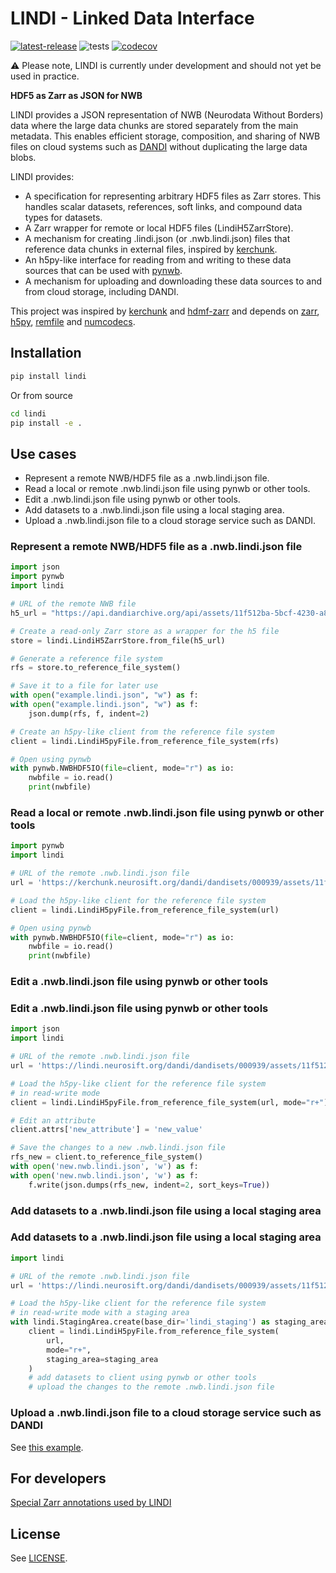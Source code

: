 # LINDI - Linked Data Interface

[![latest-release](https://img.shields.io/pypi/v/lindi.svg)](https://pypi.org/project/lindi)
![tests](https://github.com/neurodatawithoutborders/lindi/actions/workflows/integration_tests.yml/badge.svg)
[![codecov](https://codecov.io/gh/neurodatawithoutborders/lindi/branch/main/graph/badge.svg?token=xxxx)](https://codecov.io/gh/neurodatawithoutborders/lindi)

:warning: Please note, LINDI is currently under development and should not yet be used in practice.

**HDF5 as Zarr as JSON for NWB**

LINDI provides a JSON representation of NWB (Neurodata Without Borders) data where the large data chunks are stored separately from the main metadata. This enables efficient storage, composition, and sharing of NWB files on cloud systems such as [DANDI](https://www.dandiarchive.org/) without duplicating the large data blobs.

LINDI provides:

- A specification for representing arbitrary HDF5 files as Zarr stores. This handles scalar datasets, references, soft links, and compound data types for datasets.
- A Zarr wrapper for remote or local HDF5 files (LindiH5ZarrStore).
- A mechanism for creating .lindi.json (or .nwb.lindi.json) files that reference data chunks in external files, inspired by [kerchunk](https://github.com/fsspec/kerchunk).
- An h5py-like interface for reading from and writing to these data sources that can be used with [pynwb](https://pynwb.readthedocs.io/en/stable/).
- A mechanism for uploading and downloading these data sources to and from cloud storage, including DANDI.

This project was inspired by [kerchunk](https://github.com/fsspec/kerchunk) and [hdmf-zarr](https://hdmf-zarr.readthedocs.io/en/latest/index.html) and depends on [zarr](https://zarr.readthedocs.io/en/stable/), [h5py](https://www.h5py.org/), [remfile](https://github.com/magland/remfile) and [numcodecs](https://numcodecs.readthedocs.io/en/stable/).

## Installation

```bash
pip install lindi
```

Or from source

```bash
cd lindi
pip install -e .
```

## Use cases

* Represent a remote NWB/HDF5 file as a .nwb.lindi.json file.
* Read a local or remote .nwb.lindi.json file using pynwb or other tools.
* Edit a .nwb.lindi.json file using pynwb or other tools.
* Add datasets to a .nwb.lindi.json file using a local staging area.
* Upload a .nwb.lindi.json file to a cloud storage service such as DANDI.

### Represent a remote NWB/HDF5 file as a .nwb.lindi.json file

```python
import json
import pynwb
import lindi

# URL of the remote NWB file
h5_url = "https://api.dandiarchive.org/api/assets/11f512ba-5bcf-4230-a8cb-dc8d36db38cb/download/"

# Create a read-only Zarr store as a wrapper for the h5 file
store = lindi.LindiH5ZarrStore.from_file(h5_url)

# Generate a reference file system
rfs = store.to_reference_file_system()

# Save it to a file for later use
with open("example.lindi.json", "w") as f:
with open("example.lindi.json", "w") as f:
    json.dump(rfs, f, indent=2)

# Create an h5py-like client from the reference file system
client = lindi.LindiH5pyFile.from_reference_file_system(rfs)

# Open using pynwb
with pynwb.NWBHDF5IO(file=client, mode="r") as io:
    nwbfile = io.read()
    print(nwbfile)
```

### Read a local or remote .nwb.lindi.json file using pynwb or other tools

```python
import pynwb
import lindi

# URL of the remote .nwb.lindi.json file
url = 'https://kerchunk.neurosift.org/dandi/dandisets/000939/assets/11f512ba-5bcf-4230-a8cb-dc8d36db38cb/zarr.json'

# Load the h5py-like client for the reference file system
client = lindi.LindiH5pyFile.from_reference_file_system(url)

# Open using pynwb
with pynwb.NWBHDF5IO(file=client, mode="r") as io:
    nwbfile = io.read()
    print(nwbfile)
```

### Edit a .nwb.lindi.json file using pynwb or other tools
### Edit a .nwb.lindi.json file using pynwb or other tools

```python
import json
import lindi

# URL of the remote .nwb.lindi.json file
url = 'https://lindi.neurosift.org/dandi/dandisets/000939/assets/11f512ba-5bcf-4230-a8cb-dc8d36db38cb/zarr.json'

# Load the h5py-like client for the reference file system
# in read-write mode
client = lindi.LindiH5pyFile.from_reference_file_system(url, mode="r+")

# Edit an attribute
client.attrs['new_attribute'] = 'new_value'

# Save the changes to a new .nwb.lindi.json file
rfs_new = client.to_reference_file_system()
with open('new.nwb.lindi.json', 'w') as f:
with open('new.nwb.lindi.json', 'w') as f:
    f.write(json.dumps(rfs_new, indent=2, sort_keys=True))
```

### Add datasets to a .nwb.lindi.json file using a local staging area
### Add datasets to a .nwb.lindi.json file using a local staging area

```python
import lindi

# URL of the remote .nwb.lindi.json file
url = 'https://lindi.neurosift.org/dandi/dandisets/000939/assets/11f512ba-5bcf-4230-a8cb-dc8d36db38cb/zarr.json'

# Load the h5py-like client for the reference file system
# in read-write mode with a staging area
with lindi.StagingArea.create(base_dir='lindi_staging') as staging_area:
    client = lindi.LindiH5pyFile.from_reference_file_system(
        url,
        mode="r+",
        staging_area=staging_area
    )
    # add datasets to client using pynwb or other tools
    # upload the changes to the remote .nwb.lindi.json file
```

### Upload a .nwb.lindi.json file to a cloud storage service such as DANDI

See [this example](https://github.com/magland/lindi-dandi/blob/main/devel/lindi_test_2.py).

## For developers

[Special Zarr annotations used by LINDI](docs/special_zarr_annotations.md)

## License

See [LICENSE](LICENSE).
